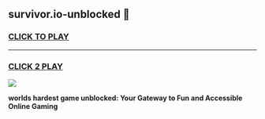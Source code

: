 
## survivor.io-unblocked 👋
<h3>
<a href="https://premium.freeplayer.one?title=survivor.io-unblocked&ref=14F">CLICK TO PLAY</a></h3>
<hr>

<h3>
<a href="https://premium.freeplayer.one?title=survivor.io-unblocked&ref=14F">CLICK 2 PLAY</a>
  
</h3>

<a href="https://premium.freeplayer.one?title=survivor.io-unblocked&ref=12F/"><img src="https://clearcache.store/games.png"></a>


**worlds hardest game unblocked: Your Gateway to Fun and Accessible Online Gaming**
